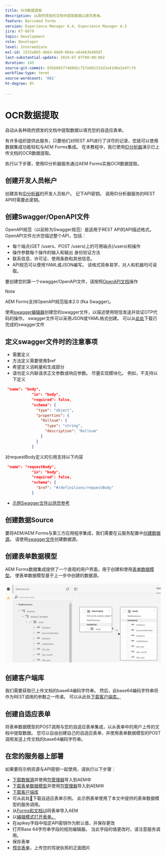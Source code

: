 ```yaml
---
title: OCR数据提取
description: 从政府颁发的文档中提取数据以填充表单。
feature: Barcoded Forms
version: Experience Manager 6.4, Experience Manager 6.5
jira: KT-6679
topic: Development
role: Developer
level: Intermediate
exl-id: 1532a865-4664-40d9-964a-e64463b49587
last-substantial-update: 2019-07-07T00:00:00Z
duration: 145
source-git-commit: 03b68057748892c757e0b5315d3a41d0a2e4fc79
workflow-type: tm+mt
source-wordcount: '661'
ht-degree: 0%

---
```


# OCR数据提取

自动从各种政府颁发的文档中提取数据以填充您的自适应表单。

有许多组织提供此服务，只要他们对REST API进行了详尽的记录，您就可以使用数据集成功能轻松与AEM Forms集成。 在本教程中，我已使用[ID分析器](https://www.idanalyzer.com/)演示已上传文档的OCR数据提取。

执行以下步骤，使用ID分析器服务通过AEM Forms实施OCR数据提取。

## 创建开发人员帐户

创建具有[ID分析器](https://portal.idanalyzer.com/signin.html)的开发人员帐户。 记下API密钥。 调用ID分析器服务的REST API时需要此密钥。

## 创建Swagger/OpenAPI文件

OpenAPI规范（以前称为Swagger规范）是适用于REST API的API描述格式。 OpenAPI文件允许您描述整个API，包括：

* 每个端点(GET /users、POST /users)上的可用端点(/users)和操作
* 操作参数每个操作的输入和输出
身份验证方法
* 联系信息、许可证、使用条款和其他信息。
* API规范可以使用YAML或JSON编写。 该格式简单易学，对人和机器均可读取。

要创建您的第一个swagger/OpenAPI文件，请按照[OpenAPI文档](https://swagger.io/docs/specification/2-0/basic-structure/)操作

>[!NOTE]
> AEM Forms支持OpenAPI规范版本2.0 (fka Swagger)。

使用[swagger编辑器](https://editor.swagger.io/)创建您的swagger文件，以描述使用短信发送并验证OTP代码的操作。 swagger文件可以采用JSON或YAML格式创建。 可以从[此处](assets/drivers-license-swagger.zip)下载已完成的swagger文件

## 定义swagger文件时的注意事项

* 需要定义
* 方法定义需要使用$ref
* 希望定义消耗量和生成部分
* 请勿定义内联请求正文参数或响应参数。 尽量实现模块化。 例如，不支持以下定义

```json
 "name": "body",
            "in": "body",
            "required": false,
            "schema": {
              "type": "object",
              "properties": {
                "Rollnum": {
                  "type": "string",
                  "description": "Rollnum"
                }
              }
            }
```

对requestBody定义的引用支持以下内容

```json
 "name": "requestBody",
            "in": "body",
            "required": false,
            "schema": {
              "$ref": "#/definitions/requestBody"
            }
```

* [示例Swagger文件以供您参考](assets/sample-swagger.json)

## 创建数据Source

要将AEM/AEM Forms与第三方应用程序集成，我们需要在云服务配置中[创建数据源](https://experienceleague.adobe.com/docs/experience-manager-learn/forms/ic-web-channel-tutorial/parttwo.html?lang=zh-Hans)。 请使用[swagger文件](assets/drivers-license-swagger.zip)创建数据源。

## 创建表单数据模型

AEM Forms数据集成提供了一个直观的用户界面，用于创建和使用[表单数据模型](https://experienceleague.adobe.com/docs/experience-manager-65/forms/form-data-model/create-form-data-models.html?lang=zh-Hans)。 使表单数据模型基于上一步中创建的数据源。

![fdm](assets/test-dl-fdm.PNG)

## 创建客户端库

我们需要获取已上传文档的base64编码字符串。 然后，此base64编码字符串将作为REST调用的参数之一传递。
可以从此处[下载客户端库。](assets/drivers-license-client-lib.zip)

## 创建自适应表单

将表单数据模型的POST调用与您的自适应表单集成，以从表单中的用户上传的文档中提取数据。 您可以自由创建自己的自适应表单，并使用表单数据模型的POST调用发送上传文档的base64编码字符串。

## 在您的服务器上部署

如果要将示例资源与API密钥一起使用，请执行以下步骤：

* [下载数据源](assets/drivers-license-source.zip)并使用[包管理器](http://localhost:4502/crx/packmgr/index.jsp)导入到AEM中
* [下载表单数据模型](assets/drivers-license-fdm.zip)并使用[包管理器](http://localhost:4502/crx/packmgr/index.jsp)导入到AEM中
* [下载客户端库](assets/drivers-license-client-lib.zip)
* 可从此处[&#128279;](assets/adaptive-form-dl.zip)下载自适应表单示例。 此示例表单使用了本文中提供的表单数据模型的服务调用。
* 从[Forms和文档UI](http://localhost:4502/aem/forms.html/content/dam/formsanddocuments)将表单导入AEM
* 以[编辑模式打开表单。](http://localhost:4502/editor.html/content/forms/af/driverslicenseandpassport.html)
* 在apikey字段中指定API密钥作为默认值，并保存更改
* 打开Base 64字符串字段的规则编辑器。 当此字段的值更改时，请注意服务调用。
* 保存表单
* [预览表单](http://localhost:4502/content/dam/formsanddocuments/driverslicenseandpassport/jcr:content?wcmmode=disabled)，上传您的驾驶执照的正面图片
